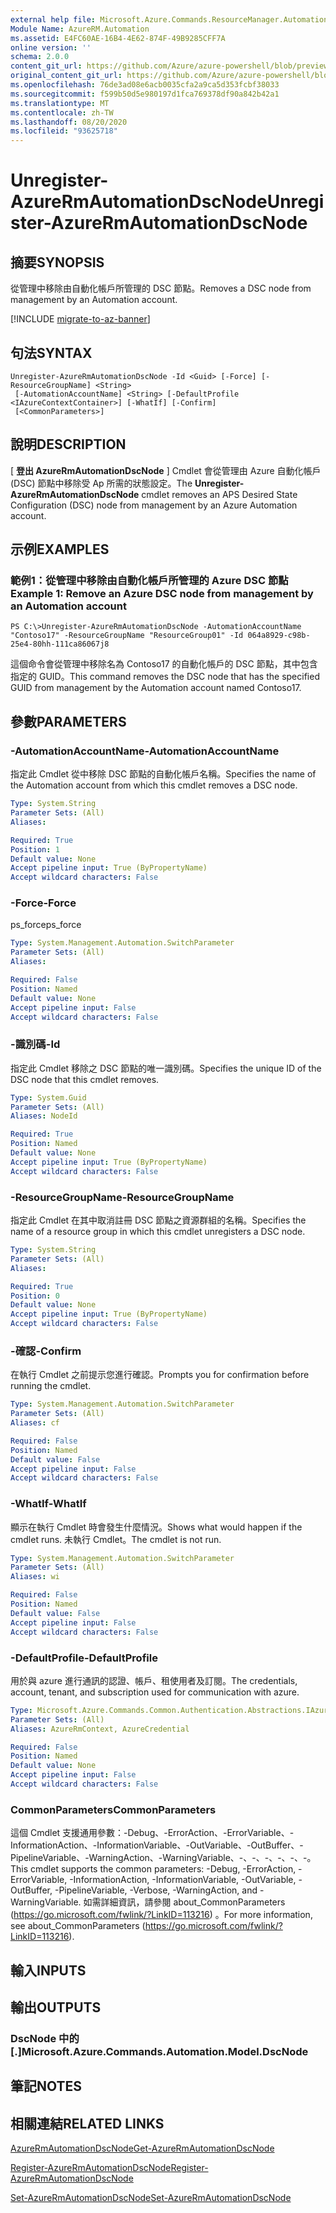 ```yaml
---
external help file: Microsoft.Azure.Commands.ResourceManager.Automation.dll-Help.xml
Module Name: AzureRM.Automation
ms.assetid: E4FC60AE-16B4-4E62-874F-49B9285CFF7A
online version: ''
schema: 2.0.0
content_git_url: https://github.com/Azure/azure-powershell/blob/preview/src/ResourceManager/Automation/Commands.Automation/help/Unregister-AzureRmAutomationDscNode.md
original_content_git_url: https://github.com/Azure/azure-powershell/blob/preview/src/ResourceManager/Automation/Commands.Automation/help/Unregister-AzureRmAutomationDscNode.md
ms.openlocfilehash: 76de3ad08e6acb0035cfa2a9ca5d353fcbf38033
ms.sourcegitcommit: f599b50d5e980197d1fca769378df90a842b42a1
ms.translationtype: MT
ms.contentlocale: zh-TW
ms.lasthandoff: 08/20/2020
ms.locfileid: "93625718"
---
```

# <span data-ttu-id="b764f-101">Unregister-AzureRmAutomationDscNode</span><span class="sxs-lookup"><span data-stu-id="b764f-101">Unregister-AzureRmAutomationDscNode</span></span>

## <span data-ttu-id="b764f-102">摘要</span><span class="sxs-lookup"><span data-stu-id="b764f-102">SYNOPSIS</span></span>
<span data-ttu-id="b764f-103">從管理中移除由自動化帳戶所管理的 DSC 節點。</span><span class="sxs-lookup"><span data-stu-id="b764f-103">Removes a DSC node from management by an Automation account.</span></span>

[!INCLUDE [migrate-to-az-banner](../../includes/migrate-to-az-banner.md)]

## <span data-ttu-id="b764f-104">句法</span><span class="sxs-lookup"><span data-stu-id="b764f-104">SYNTAX</span></span>

```
Unregister-AzureRmAutomationDscNode -Id <Guid> [-Force] [-ResourceGroupName] <String>
 [-AutomationAccountName] <String> [-DefaultProfile <IAzureContextContainer>] [-WhatIf] [-Confirm]
 [<CommonParameters>]
```

## <span data-ttu-id="b764f-105">說明</span><span class="sxs-lookup"><span data-stu-id="b764f-105">DESCRIPTION</span></span>
<span data-ttu-id="b764f-106">[ **登出 AzureRmAutomationDscNode** ] Cmdlet 會從管理由 Azure 自動化帳戶 (DSC) 節點中移除受 Ap 所需的狀態設定。</span><span class="sxs-lookup"><span data-stu-id="b764f-106">The **Unregister-AzureRmAutomationDscNode** cmdlet removes an APS Desired State Configuration (DSC) node from management by an Azure Automation account.</span></span>

## <span data-ttu-id="b764f-107">示例</span><span class="sxs-lookup"><span data-stu-id="b764f-107">EXAMPLES</span></span>

### <span data-ttu-id="b764f-108">範例1：從管理中移除由自動化帳戶所管理的 Azure DSC 節點</span><span class="sxs-lookup"><span data-stu-id="b764f-108">Example 1: Remove an Azure DSC node from management by an Automation account</span></span>
```
PS C:\>Unregister-AzureRmAutomationDscNode -AutomationAccountName "Contoso17" -ResourceGroupName "ResourceGroup01" -Id 064a8929-c98b-25e4-80hh-111ca86067j8
```

<span data-ttu-id="b764f-109">這個命令會從管理中移除名為 Contoso17 的自動化帳戶的 DSC 節點，其中包含指定的 GUID。</span><span class="sxs-lookup"><span data-stu-id="b764f-109">This command removes the DSC node that has the specified GUID from management by the Automation account named Contoso17.</span></span>

## <span data-ttu-id="b764f-110">參數</span><span class="sxs-lookup"><span data-stu-id="b764f-110">PARAMETERS</span></span>

### <span data-ttu-id="b764f-111">-AutomationAccountName</span><span class="sxs-lookup"><span data-stu-id="b764f-111">-AutomationAccountName</span></span>
<span data-ttu-id="b764f-112">指定此 Cmdlet 從中移除 DSC 節點的自動化帳戶名稱。</span><span class="sxs-lookup"><span data-stu-id="b764f-112">Specifies the name of the Automation account from which this cmdlet removes a DSC node.</span></span>

```yaml
Type: System.String
Parameter Sets: (All)
Aliases: 

Required: True
Position: 1
Default value: None
Accept pipeline input: True (ByPropertyName)
Accept wildcard characters: False
```

### <span data-ttu-id="b764f-113">-Force</span><span class="sxs-lookup"><span data-stu-id="b764f-113">-Force</span></span>
<span data-ttu-id="b764f-114">ps_force</span><span class="sxs-lookup"><span data-stu-id="b764f-114">ps_force</span></span>

```yaml
Type: System.Management.Automation.SwitchParameter
Parameter Sets: (All)
Aliases: 

Required: False
Position: Named
Default value: None
Accept pipeline input: False
Accept wildcard characters: False
```

### <span data-ttu-id="b764f-115">-識別碼</span><span class="sxs-lookup"><span data-stu-id="b764f-115">-Id</span></span>
<span data-ttu-id="b764f-116">指定此 Cmdlet 移除之 DSC 節點的唯一識別碼。</span><span class="sxs-lookup"><span data-stu-id="b764f-116">Specifies the unique ID of the DSC node that this cmdlet removes.</span></span>

```yaml
Type: System.Guid
Parameter Sets: (All)
Aliases: NodeId

Required: True
Position: Named
Default value: None
Accept pipeline input: True (ByPropertyName)
Accept wildcard characters: False
```

### <span data-ttu-id="b764f-117">-ResourceGroupName</span><span class="sxs-lookup"><span data-stu-id="b764f-117">-ResourceGroupName</span></span>
<span data-ttu-id="b764f-118">指定此 Cmdlet 在其中取消註冊 DSC 節點之資源群組的名稱。</span><span class="sxs-lookup"><span data-stu-id="b764f-118">Specifies the name of a resource group in which this cmdlet unregisters a DSC node.</span></span>

```yaml
Type: System.String
Parameter Sets: (All)
Aliases: 

Required: True
Position: 0
Default value: None
Accept pipeline input: True (ByPropertyName)
Accept wildcard characters: False
```

### <span data-ttu-id="b764f-119">-確認</span><span class="sxs-lookup"><span data-stu-id="b764f-119">-Confirm</span></span>
<span data-ttu-id="b764f-120">在執行 Cmdlet 之前提示您進行確認。</span><span class="sxs-lookup"><span data-stu-id="b764f-120">Prompts you for confirmation before running the cmdlet.</span></span>

```yaml
Type: System.Management.Automation.SwitchParameter
Parameter Sets: (All)
Aliases: cf

Required: False
Position: Named
Default value: False
Accept pipeline input: False
Accept wildcard characters: False
```

### <span data-ttu-id="b764f-121">-WhatIf</span><span class="sxs-lookup"><span data-stu-id="b764f-121">-WhatIf</span></span>
<span data-ttu-id="b764f-122">顯示在執行 Cmdlet 時會發生什麼情況。</span><span class="sxs-lookup"><span data-stu-id="b764f-122">Shows what would happen if the cmdlet runs.</span></span>
<span data-ttu-id="b764f-123">未執行 Cmdlet。</span><span class="sxs-lookup"><span data-stu-id="b764f-123">The cmdlet is not run.</span></span>

```yaml
Type: System.Management.Automation.SwitchParameter
Parameter Sets: (All)
Aliases: wi

Required: False
Position: Named
Default value: False
Accept pipeline input: False
Accept wildcard characters: False
```

### <span data-ttu-id="b764f-124">-DefaultProfile</span><span class="sxs-lookup"><span data-stu-id="b764f-124">-DefaultProfile</span></span>
<span data-ttu-id="b764f-125">用於與 azure 進行通訊的認證、帳戶、租使用者及訂閱。</span><span class="sxs-lookup"><span data-stu-id="b764f-125">The credentials, account, tenant, and subscription used for communication with azure.</span></span>

```yaml
Type: Microsoft.Azure.Commands.Common.Authentication.Abstractions.IAzureContextContainer
Parameter Sets: (All)
Aliases: AzureRmContext, AzureCredential

Required: False
Position: Named
Default value: None
Accept pipeline input: False
Accept wildcard characters: False
```

### <span data-ttu-id="b764f-126">CommonParameters</span><span class="sxs-lookup"><span data-stu-id="b764f-126">CommonParameters</span></span>
<span data-ttu-id="b764f-127">這個 Cmdlet 支援通用參數：-Debug、-ErrorAction、-ErrorVariable、-InformationAction、-InformationVariable、-OutVariable、-OutBuffer、-PipelineVariable、-WarningAction、-WarningVariable、-、-、-、-、-、-。</span><span class="sxs-lookup"><span data-stu-id="b764f-127">This cmdlet supports the common parameters: -Debug, -ErrorAction, -ErrorVariable, -InformationAction, -InformationVariable, -OutVariable, -OutBuffer, -PipelineVariable, -Verbose, -WarningAction, and -WarningVariable.</span></span> <span data-ttu-id="b764f-128">如需詳細資訊，請參閱 about_CommonParameters (https://go.microsoft.com/fwlink/?LinkID=113216) 。</span><span class="sxs-lookup"><span data-stu-id="b764f-128">For more information, see about_CommonParameters (https://go.microsoft.com/fwlink/?LinkID=113216).</span></span>

## <span data-ttu-id="b764f-129">輸入</span><span class="sxs-lookup"><span data-stu-id="b764f-129">INPUTS</span></span>

## <span data-ttu-id="b764f-130">輸出</span><span class="sxs-lookup"><span data-stu-id="b764f-130">OUTPUTS</span></span>

### <span data-ttu-id="b764f-131">DscNode 中的 [.]</span><span class="sxs-lookup"><span data-stu-id="b764f-131">Microsoft.Azure.Commands.Automation.Model.DscNode</span></span>

## <span data-ttu-id="b764f-132">筆記</span><span class="sxs-lookup"><span data-stu-id="b764f-132">NOTES</span></span>

## <span data-ttu-id="b764f-133">相關連結</span><span class="sxs-lookup"><span data-stu-id="b764f-133">RELATED LINKS</span></span>

[<span data-ttu-id="b764f-134">AzureRmAutomationDscNode</span><span class="sxs-lookup"><span data-stu-id="b764f-134">Get-AzureRmAutomationDscNode</span></span>](./Get-AzureRmAutomationDscNode.md)

[<span data-ttu-id="b764f-135">Register-AzureRmAutomationDscNode</span><span class="sxs-lookup"><span data-stu-id="b764f-135">Register-AzureRmAutomationDscNode</span></span>](./Register-AzureRmAutomationDscNode.md)

[<span data-ttu-id="b764f-136">Set-AzureRmAutomationDscNode</span><span class="sxs-lookup"><span data-stu-id="b764f-136">Set-AzureRmAutomationDscNode</span></span>](./Set-AzureRmAutomationDscNode.md)


